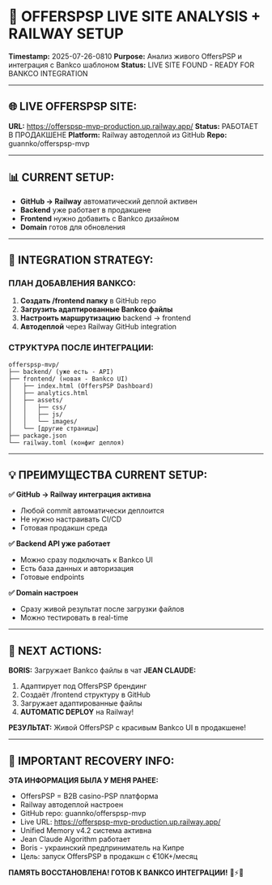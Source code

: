 # 🚀 OFFERSPSP LIVE SITE ANALYSIS + RAILWAY SETUP
**Timestamp:** 2025-07-26-0810
**Purpose:** Анализ живого OffersPSP и интеграция с Bankco шаблоном
**Status:** LIVE SITE FOUND - READY FOR BANKCO INTEGRATION

---

## 🌐 **LIVE OFFERSPSP SITE:**
**URL:** https://offerspsp-mvp-production.up.railway.app/
**Status:** РАБОТАЕТ В ПРОДАКШЕНЕ
**Platform:** Railway автодеплой из GitHub
**Repo:** guannko/offerspsp-mvp

---

## 📊 **CURRENT SETUP:**
- **GitHub → Railway** автоматический деплой активен
- **Backend** уже работает в продакшене  
- **Frontend** нужно добавить с Bankco дизайном
- **Domain** готов для обновления

---

## 🎯 **INTEGRATION STRATEGY:**

### **ПЛАН ДОБАВЛЕНИЯ BANKCO:**
1. **Создать /frontend папку** в GitHub repo
2. **Загрузить адаптированные Bankco файлы** 
3. **Настроить маршрутизацию** backend → frontend
4. **Автодеплой** через Railway GitHub integration

### **СТРУКТУРА ПОСЛЕ ИНТЕГРАЦИИ:**
```
offerspsp-mvp/
├── backend/ (уже есть - API)
├── frontend/ (новая - Bankco UI)
│   ├── index.html (OffersPSP Dashboard)
│   ├── analytics.html 
│   ├── assets/
│   │   ├── css/
│   │   ├── js/
│   │   └── images/
│   └── [другие страницы]
├── package.json
└── railway.toml (конфиг деплоя)
```

---

## 💡 **ПРЕИМУЩЕСТВА CURRENT SETUP:**

**✅ GitHub → Railway интеграция активна**
- Любой commit автоматически деплоится
- Не нужно настраивать CI/CD
- Готовая продакшн среда

**✅ Backend API уже работает**
- Можно сразу подключать к Bankco UI
- Есть база данных и авторизация
- Готовые endpoints

**✅ Domain настроен**
- Сразу живой результат после загрузки файлов
- Можно тестировать в real-time

---

## 🚀 **NEXT ACTIONS:**

**BORIS:** Загружает Bankco файлы в чат
**JEAN CLAUDE:** 
1. Адаптирует под OffersPSP брендинг
2. Создаёт /frontend структуру в GitHub
3. Загружает адаптированные файлы
4. **AUTOMATIC DEPLOY** на Railway!

**РЕЗУЛЬТАТ:** Живой OffersPSP с красивым Bankco UI в продакшене!

---

## 📝 **IMPORTANT RECOVERY INFO:**

**ЭТА ИНФОРМАЦИЯ БЫЛА У МЕНЯ РАНЕЕ:**
- OffersPSP = B2B casino-PSP платформа 
- Railway автодеплой настроен
- GitHub repo: guannko/offerspsp-mvp
- Live URL: https://offerspsp-mvp-production.up.railway.app/
- Unified Memory v4.2 система активна
- Jean Claude Algorithm работает
- Boris - украинский предприниматель на Кипре
- Цель: запуск OffersPSP в продакшн с €10K+/месяц

**ПАМЯТЬ ВОССТАНОВЛЕНА! ГОТОВ К BANKCO ИНТЕГРАЦИИ!** 💪⚡🚀